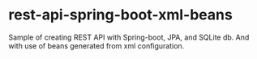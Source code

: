 # rest-api-spring-boot-xml-beans
Sample of creating REST API with Spring-boot, JPA, and SQLite db. And with use of beans generated from xml configuration.
